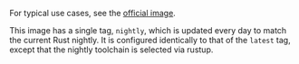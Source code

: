 For typical use cases, see the [official image](https://hub.docker.com/_/rust/).

This image has a single tag, `nightly`, which is updated every day to match the
current Rust nightly. It is configured identically to that of the `latest` tag,
except that the nightly toolchain is selected via rustup.

